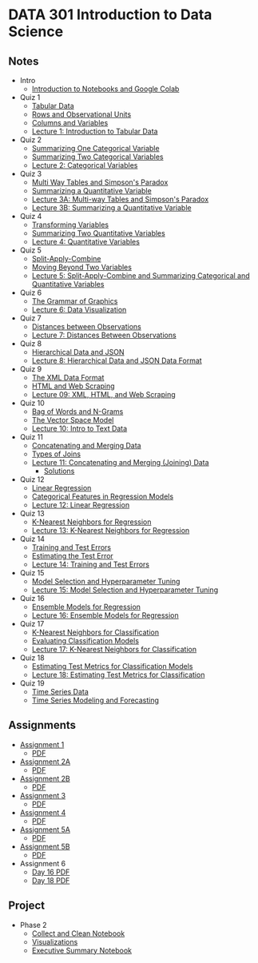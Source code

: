 # DATA 301 Introduction to Data Science

## Notes

- Intro
  - [Introduction to Notebooks and Google Colab](./notes/intro/Introduction_to_Notebooks_and_Colab.ipynb)
- Quiz 1
  - [Tabular Data](./notes/quiz1/Tabular_Data.ipynb)
  - [Rows and Observational Units](./notes/quiz1/Rows_and_Observational_Units.ipynb)
  - [Columns and Variables](./notes/quiz1/Columns_and_Variables.ipynb)
  - [Lecture 1: Introduction to Tabular Data](./notes/quiz1/Day_01_Introduction_to_Tabular_Data.ipynb)
- Quiz 2
  - [Summarizing One Categorical Variable](./notes/quiz2/Summarizing_One_Categorical_Variable.ipynb)
  - [Summarizing Two Categorical Variables](./notes/quiz2/Summarizing_Two_Categorical_Variables.ipynb)
  - [Lecture 2: Categorical Variables](./notes/quiz2/Day_02_Categorical_Variables.ipynb)
- Quiz 3
  - [Multi Way Tables and Simpson's Paradox](./notes/quiz3/Multi_Way_Tables_and_Simpson's_Paradox.ipynb)
  - [Summarizing a Quantitative Variable](./notes/quiz3/Summarizing_a_Quantitative_Variable.ipynb)
  - [Lecture 3A: Multi-way Tables and Simpson's Paradox](./notes/quiz3/Day_03A_Multi_Way_Tables_and_Simpson's_Paradox.ipynb)
  - [Lecture 3B: Summarizing a Quantitative Variable](./notes/quiz3/Day_03B_Summarizing_a_Quantitative_Variable.ipynb)
- Quiz 4
  - [Transforming Variables](./notes/quiz4/Transforming_Variables.ipynb)
  - [Summarizing Two Quantitative Variables](./notes/quiz4/Summarizing_Two_Quantitative_Variables.ipynb)
  - [Lecture 4: Quantitative Variables](./notes/quiz4/Day_04_Quantitative_Variables.ipynb)
- Quiz 5
  - [Split-Apply-Combine](./notes/quiz5/Split_Apply_Combine.ipynb)
  - [Moving Beyond Two Variables](./notes/quiz5/Beyond_Two_Variables.ipynb)
  - [Lecture 5: Split-Apply-Combine and Summarizing Categorical and Quantitative Variables](./notes/quiz5/Day_05_Relationships_between_Quantitative_and_Categorical_Variables.ipynb)
- Quiz 6
  - [The Grammar of Graphics](./notes/quiz6/Grammar_of_Graphics.ipynb)
  - [Lecture 6: Data Visualization](./notes/quiz6/Day_06_Data_Visualization.ipynb)
- Quiz 7
  - [Distances between Observations](./notes/quiz7/Distances_Between_Observations.ipynb)
  - [Lecture 7: Distances Between Observations](./notes/quiz7/Day_07_Distances_Between_Observations.ipynb)
- Quiz 8
  - [Hierarchical Data and JSON](./notes/quiz8/Hierarchical_Data_and_JSON.ipynb)
  - [Lecture 8: Hierarchical Data and JSON Data Format](./notes/quiz8/Day_08_JSON_Data_Format_and_APIs.ipynb)
- Quiz 9
  - [The XML Data Format](./notes/quiz9/The_XML_Data_Format.ipynb)
  - [HTML and Web Scraping](./notes/quiz9/HTML_and_Web_Scraping.ipynb)
  - [Lecture 09: XML, HTML, and Web Scraping](./notes/quiz9/Day_09_XML,_HTML,_and_Web_Scraping.ipynb)
- Quiz 10
  - [Bag of Words and N-Grams](./notes/quiz10/Bag_of_Words_and_N_Grams.ipynb)
  - [The Vector Space Model](./notes/quiz10/The_Vector_Space_Model.ipynb)
  - [Lecture 10: Intro to Text Data](./notes/quiz10/Day_10_Introduction_to_Text_Data.ipynb)
- Quiz 11
  - [Concatenating and Merging Data](./notes/quiz11/Concatenating_and_Merging_Data.ipynb)
  - [Types of Joins](./notes/quiz11/Types_of_Joins.ipynb)
  - [Lecture 11: Concatenating and Merging (Joining) Data](./notes/quiz11/Day_11_Concatenating_and_Joining_Data.ipynb)
    - [Solutions](https://colab.research.google.com/drive/1Yxs8M9cVzyPz849km5cRSVrPxSQLmkUY?usp=sharing)
- Quiz 12
  - [Linear Regression](./notes/quiz12/Linear_Regression.ipynb)
  - [Categorical Features in Regression Models](./notes/quiz12/Categorical_Features_in_Regression_Models.ipynb)
  - [Lecture 12: Linear Regression](./notes/quiz12/Day_12_Linear_Regression.ipynb)
- Quiz 13
  - [K-Nearest Neighbors for Regression](./notes/quiz13/K_Nearest_Neighbors_for_Regression.ipynb)
  - [Lecture 13: K-Nearest Neighbors for Regression](./notes/quiz13/Day_13_K_Nearest_Neighbors_for_Regression.ipynb)
- Quiz 14
  - [Training and Test Errors](./notes/quiz14/Training_and_Test_Errors.ipynb)
  - [Estimating the Test Error](./notes/quiz14/Estimating_the_Test_Error.ipynb)
  - [Lecture 14: Training and Test Errors](./notes/quiz14/Day_14_Training_and_Test_Errors.ipynb)
- Quiz 15
  - [Model Selection and Hyperparameter Tuning](./notes/quiz15/Model_Selection_and_Hyperparameter_Tuning.ipynb)
  - [Lecture 15: Model Selection and Hyperparameter Tuning](./notes/quiz15/Day_15_Model_Section_and_Hyperparameter_Tuning.ipynb)
- Quiz 16
  - [Ensemble Models for Regression](./notes/quiz16/Ensemble_Methods_for_Regression.ipynb)
  - [Lecture 16: Ensemble Models for Regression](./notes/quiz16/Day_16_Ensemble_Methods_for_Regression.ipynb)
- Quiz 17
  - [K-Nearest Neighbors for Classification](./notes/quiz17/K_Nearest_Neighbors_for_Classification.ipynb)
  - [Evaluating Classification Models](./notes/quiz17/Evaluating_Classification_Models.ipynb)
  - [Lecture 17: K-Nearest Neighbors for Classification](./notes/quiz17/Day_17_K_Nearest_Neighbors_for_Classification.ipynb)
- Quiz 18
  - [Estimating Test Metrics for Classification Models](./notes/quiz18/Estimating_Test_Metrics_for_Classification.ipynb)
  - [Lecture 18: Estimating Test Metrics for Classification](./notes/quiz18/Day_18_Estimating_Test_Metrics_for_Classification.ipynb)
- Quiz 19
  - [Time Series Data](./notes/quiz19/Time_Series_Data.ipynb)
  - [Time Series Modeling and Forecasting](./notes/quiz19/Time_Series_Forecasting.ipynb)

## Assignments

- [Assignment 1](./assignments/DATA_301_Assignment_1_Sreshta_Talluri_and_Ishaan_Sathaye.ipynb)
  - [PDF](./assignments/DATA_301_Assignment_1_Sreshta_Talluri_and_Ishaan_Sathaye.pdf)
- [Assignment 2A](./assignments/assignment2/DATA_301_Assignment_02A_Ishaan_Sathaye_and_Sreshta_Talluri.ipynb)
  - [PDF](./assignments/assignment2/DATA_301_Assignment_02A_Ishaan_Sathaye_and_Sreshta_Talluri.pdf)
- [Assignment 2B](./assignments/assignment2/DATA_301_Assignment_02B_Ishaan_Sathaye_and_Sreshta_Talluri.ipynb)
  - [PDF](./assignments/assignment2/DATA_301_Assignment_02B_Ishaan_Sathaye_and_Sreshta_Talluri.pdf)
- [Assignment 3](./assignments/assignment3/DATA_301_Assignment_3_Ishaan_Sathaye_and_Sreshta_Talluri.ipynb)
  - [PDF](./assignments/assignment3/DATA_301_Assignment_3_Ishaan_Sathaye_and_Sreshta_Talluri.pdf)
- [Assignment 4](./assignments/assignment4/DATA_301_Assignment_04_ISHAAN_SATHAYE_SRESHTA_TALLURI.ipynb)
  - [PDF](./assignments/assignment4/DATA_301_Assignment_04_ISHAAN_SATHAYE_SRESHTA_TALLURI.pdf)
- [Assignment 5A](./assignments/assignment5/DATA_301_Assignment_5A_ISHAAN_SATHAYE_SRESHTA_TALLURI.ipynb)
  - [PDF](./assignments/assignment5/DATA_301_Assignment_5A_ISHAAN_SATHAYE_SRESHTA_TALLURI.pdf)
- [Assignment 5B](./assignments/assignment5/DATA_301_Assignment_5B_ISHAAN_SATHAYE_SRESHTA_TALLURI.ipynb)
  - [PDF](./assignments/assignment5/DATA_301_Assignment_5B_ISHAAN_SATHAYE_SRESHTA_TALLURI.pdf)
- Assignment 6
  - [Day 16 PDF](./assignments/assignment6/Day_16_Ensemble_Methods_for_Regression.pdf)
  - [Day 18 PDF](./assignments/assignment6/Day_18_Estimating_Test_Metrics_for_Classification.pdf)

## Project

- Phase 2
  - [Collect and Clean Notebook](./project/phase2/clean.ipynb)
  - [Visualizations](./project/phase2/visualization.ipynb)
  - [Executive Summary Notebook](./project/phase2/summary.ipynb)
